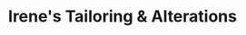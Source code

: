 ---
title: "Irene's Tailoring & Alterations"
url: /milford/irenes-tailoring-and-alterations/
shop: tailor
---